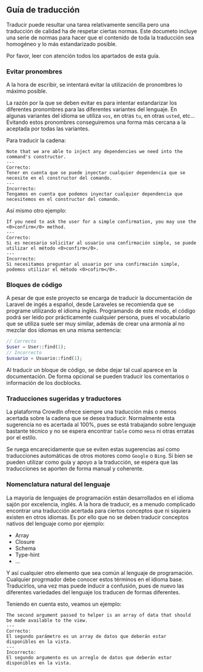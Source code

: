## Guía de traducción
Traducir puede resultar una tarea relativamente sencilla pero una traducción de calidad ha de respetar ciertas normas. Este documeto incluye una serie de normas para hacer que el contenido de toda la traducción sea homogéneo y lo más estandarizado posible.

Por favor, leer con atención todos los apartados de esta guía.

### Evitar pronombres
A la hora de escribir, se intentará evitar la utilización de pronombres lo máximo posible. 

La razón por la que se deben evitar es para intentar estandarizar los diferentes pronombres para las diferentes variantes del lenguaje. En algunas variantes del idioma se utiliza `vos`, en otras `tu`, en otras `usted`, etc... Evitando estos pronombres conseguiremos una forma más cercana a la aceptada por todas las variantes.

Para traducir la cadena:

```
Note that we are able to inject any dependencies we need into the command's constructor.
---
Correcto:
Tener en cuenta que se puede inyectar cualquier dependencia que se necesite en el constructor del comando.
---
Incorrecto:
Tengamos en cuenta que podemos inyectar cualquier dependencia que necesitemos en el constructor del comando.
```

Así mismo otro ejemplo:

```
If you need to ask the user for a simple confirmation, you may use the <0>confirm</0> method.
---
Correcto:
Si es necesario solicitar al usuario una confirmación simple, se puede utilizar el método <0>confirm</0>.
---
Incorrecto:
Si necesitamos preguntar al usuario por una confirmación simple, podemos utilizar el método <0>cofirm</0>.
```

### Bloques de código
A pesar de que este proyecto se encarga de traducir la documentación de Laravel de ingés a español, desde Laraveles se recomienda que se programe utilizando el idioma inglés. Programando de este modo, el código podrá ser leido por prácticamente cualquier persona, pues el vocabulario que se utiliza suele ser muy similar, además de crear una armonía al no mezclar dos idiomas en una misma sentencia:

```php
// Correcto
$user = User::find(1);
// Incorrecto
$usuario = Usuario::find(1);
```

Al traducir un bloque de código, se debe dejar tal cual aparece en la documentación. De forma opcional se pueden traducir los comentarios o información de los docblocks.

### Traducciones sugeridas y traductores
La plataforma CrowdIn ofrece siempre una traducción más o menos acertada sobre la cadena que se desea traducir. Normalmente esta sugerencia no es acertada al 100%, pues se está trabajando sobre lenguaje bastante técnico y no se espera encontrar `table` como `mesa` ni otras erratas por el estilo.

Se ruega encarecidamente que se eviten estas sugerencias así como traducciones automáticas de otros motores como `Google` o `Bing`. Si bien se pueden utilizar como guía y apoyo a la traducción, se espera que las traducciones se aporten de forma manual y coherente.

### Nomenclatura natural del lenguaje
La mayoría de lenguajes de programación están desarrollados en el idioma sajón por excelencia, inglés. A la hora de traducir, es a menudo complicado encontrar una traducción acertada para ciertos conceptos que ni siquiera existen en otros idiomas. Es por ello que no se deben traducir conceptos nativos del lenguaje como por ejemplo:

- Array
- Closure
- Schema
- Type-hint
- ...

Y así cualquier otro elemento que sea común al lenguaje de programación. Cualquier progrmador debe conocer estos términos en el idioma base. Traducirlos, una vez mas puede inducir a confusión, pues de nuevo las diferentes variedades del lenguaje los traducen de formas diferentes.

Teniendo en cuenta esto, veamos un ejemplo:

```
The second argument passed to helper is an array of data that should be made available to the view.
---
Correcto:
El segundo parámetro es un array de datos que deberán estar disponibles en la vista.
---
Incorrecto:
El segundo argumento es un arreglo de datos que deberán estar disponibles en la vista.
```
